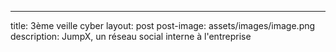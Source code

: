 ---
title: 3ème veille cyber
layout: post
post-image: assets/images/image.png
description: JumpX, un réseau social interne à l'entreprise

